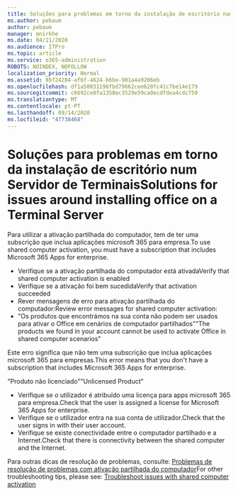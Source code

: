 ```yaml
---
title: Soluções para problemas em torno da instalação de escritório num Servidor de Terminais
ms.author: pebaum
author: pebaum
manager: mnirkhe
ms.date: 04/21/2020
ms.audience: ITPro
ms.topic: article
ms.service: o365-administration
ROBOTS: NOINDEX, NOFOLLOW
localization_priority: Normal
ms.assetid: 85f24284-af6f-4624-b6be-901a4a9206eb
ms.openlocfilehash: df1a50031196fbd79662cee620fc41c7be14e179
ms.sourcegitcommit: c6692ce0fa1358ec3529e59ca0ecdfdea4cdc759
ms.translationtype: MT
ms.contentlocale: pt-PT
ms.lasthandoff: 09/14/2020
ms.locfileid: "47738468"
---
```

# <a name="solutions-for-issues-around-installing-office-on-a-terminal-server"></a><span data-ttu-id="9c7ed-102">Soluções para problemas em torno da instalação de escritório num Servidor de Terminais</span><span class="sxs-lookup"><span data-stu-id="9c7ed-102">Solutions for issues around installing office on a Terminal Server</span></span>

<span data-ttu-id="9c7ed-103">Para utilizar a ativação partilhada do computador, tem de ter uma subscrição que inclua aplicações microsoft 365 para empresa.</span><span class="sxs-lookup"><span data-stu-id="9c7ed-103">To use shared computer activation, you must have a subscription that includes Microsoft 365 Apps for enterprise.</span></span>
  
- <span data-ttu-id="9c7ed-104">Verifique se a ativação partilhada do computador está ativada</span><span class="sxs-lookup"><span data-stu-id="9c7ed-104">Verify that shared computer activation is enabled</span></span>
- <span data-ttu-id="9c7ed-105">Verifique se a ativação foi bem sucedida</span><span class="sxs-lookup"><span data-stu-id="9c7ed-105">Verify that activation succeeded</span></span>
- <span data-ttu-id="9c7ed-106">Rever mensagens de erro para ativação partilhada do computador:</span><span class="sxs-lookup"><span data-stu-id="9c7ed-106">Review error messages for shared computer activation:</span></span>
- <span data-ttu-id="9c7ed-107">"Os produtos que encontrámos na sua conta não podem ser usados para ativar o Office em cenários de computador partilhados"</span><span class="sxs-lookup"><span data-stu-id="9c7ed-107">"The products we found in your account cannot be used to activate Office in shared computer scenarios"</span></span>
  
<span data-ttu-id="9c7ed-108">Este erro significa que não tem uma subscrição que inclua aplicações microsoft 365 para empresas.</span><span class="sxs-lookup"><span data-stu-id="9c7ed-108">This error means that you don't have a subscription that includes Microsoft 365 Apps for enterprise.</span></span>

<span data-ttu-id="9c7ed-109">"Produto não licenciado"</span><span class="sxs-lookup"><span data-stu-id="9c7ed-109">"Unlicensed Product"</span></span>

- <span data-ttu-id="9c7ed-110">Verifique se o utilizador é atribuído uma licença para apps microsoft 365 para empresa.</span><span class="sxs-lookup"><span data-stu-id="9c7ed-110">Check that the user is assigned a license for Microsoft 365 Apps for enterprise.</span></span>
- <span data-ttu-id="9c7ed-111">Verifique se o utilizador entra na sua conta de utilizador.</span><span class="sxs-lookup"><span data-stu-id="9c7ed-111">Check that the user signs in with their user account.</span></span>
- <span data-ttu-id="9c7ed-112">Verifique se existe conectividade entre o computador partilhado e a Internet.</span><span class="sxs-lookup"><span data-stu-id="9c7ed-112">Check that there is connectivity between the shared computer and the Internet.</span></span>

<span data-ttu-id="9c7ed-113">Para outras dicas de resolução de problemas, consulte: [Problemas de resolução de problemas com ativação partilhada do computador](https://docs.microsoft.com/DeployOffice/troubleshoot-shared-computer-activation)</span><span class="sxs-lookup"><span data-stu-id="9c7ed-113">For other troubleshooting tips, please see: [Troubleshoot issues with shared computer activation](https://docs.microsoft.com/DeployOffice/troubleshoot-shared-computer-activation)</span></span>